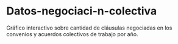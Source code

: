 # Datos-negociaci-n-colectiva
Gráfico interactivo sobre cantidad de cláusulas negociadas en los convenios y acuerdos colectivos de trabajo por año. 

